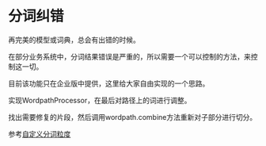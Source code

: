# 分词纠错

再完美的模型或词典，总会有出错的时候。

在部分业务系统中，分词结果错误是严重的，所以需要一个可以控制的方法，来控制这一切。

目前该功能只在企业版中提供，这里给大家自由实现的一个思路。

实现WordpathProcessor，在最后对路径上的词进行调整。

找出需要修复的片段，然后调用wordpath.combine方法重新对子部分进行切分。

参考[自定义分词粒度](自定义分词粒度.md)